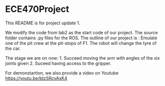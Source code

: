 # ECE470Project
This README is for project update 1.

We modify the code from lab2 as the start code of our project. The source folder contains .py files for the ROS. 
The outline of our project is :
	Emulate one of the pit crew at the pit-stops of F1. The robot will change the tyre of the car.

The stage we are on now:
	1. Succeed moving the arm with angles of the six joints given 
	2. Suceed having access to the gripper. 

For demonstartion, we also provide a video on Youtube https://youtu.be/btzSRcvAxK4


